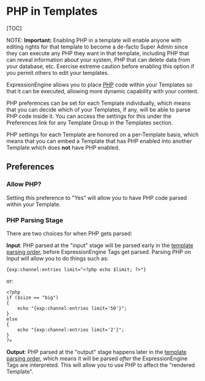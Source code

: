<!--
    This source file is part of the open source project
    ExpressionEngine User Guide (https://github.com/ExpressionEngine/ExpressionEngine-User-Guide)

    @link      https://expressionengine.com/
    @copyright Copyright (c) 2003-2019, EllisLab Corp. (https://ellislab.com)
    @license   https://expressionengine.com/license Licensed under Apache License, Version 2.0
-->

# PHP in Templates

[TOC]

NOTE: **Important:** Enabling PHP in a template will enable anyone with editing rights for that template to become a de-facto Super Admin since they can execute any PHP they want in that template, including PHP that can reveal information about your system, PHP that can delete data from your database, etc. Exercise extreme caution before enabling this option if you permit others to edit your templates.

ExpressionEngine allows you to place [PHP](http://www.php.net/) code within your Templates so that it can be executed, allowing more dynamic capability with your content.

PHP preferences can be set for each Template individually, which means that you can decide which of your Templates, if any, will be able to parse PHP code inside it. You can access the settings for this under the Preferences link for any Template Group in the Templates section.

PHP settings for each Template are honored on a per-Template basis, which means that you can embed a Template that has PHP enabled into another Template which does **not** have PHP enabled.

## Preferences

### Allow PHP?

Setting this preference to "Yes" will allow you to have PHP code parsed within your Template.

### PHP Parsing Stage

There are two choices for when PHP gets parsed:

**Input**: PHP parsed at the "input" stage will be parsed early in the [template parsing order](templates/engine.md), before ExpressionEngine Tags get parsed. Parsing PHP on Input will allow you to do things such as:

    {exp:channel:entries limit="<?php echo $limit; ?>"}

or:

    <?php
    if ($size == "big")
    {
        echo "{exp:channel:entries limit='50'}";
    }
    else
    {
        echo "{exp:channel:entries limit='2'}";
    }
    ?>

**Output**: PHP parsed at the "output" stage happens later in the [template parsing order](templates/engine.md), which means it will be parsed _after_ the ExpressionEngine Tags are interpreted. This will allow you to use PHP to affect the "rendered Template".
